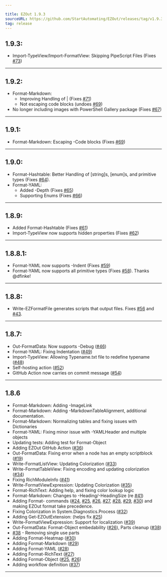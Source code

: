 ```yaml
---

title: EZOut 1.9.3
sourceURL: https://github.com/StartAutomating/EZOut/releases/tag/v1.9.3
tag: release
---
```

## 1.9.3:
* Import-TypeView/Import-FormatView:  Skipping PipeScript Files (Fixes [#73](https://github.com/StartAutomating/EZOut/issues/73))
---

## 1.9.2:
* Format-Markdown:
  * Improving Handling of | (Fixes [#71](https://github.com/StartAutomating/EZOut/issues/71))
  * Not escaping code blocks (undoes [#69](https://github.com/StartAutomating/EZOut/issues/69))
* No longer including images with PowerShell Gallery package (Fixes [#67](https://github.com/StartAutomating/EZOut/issues/67))
---
## 1.9.1:
* Format-Markdown:  Escaping -Code blocks (Fixes [#69](https://github.com/StartAutomating/EZOut/issues/69))
---
## 1.9.0:
* Format-Hashtable:  Better Handling of [string]s, [enum]s, and primitive types (Fixes [#64](https://github.com/StartAutomating/EZOut/issues/64)).
* Format-YAML:
  * Added -Depth (Fixes [#65](https://github.com/StartAutomating/EZOut/issues/65))
  * Supporting Enums (Fixes [#66](https://github.com/StartAutomating/EZOut/issues/66))
---

## 1.8.9:
* Added Format-Hashtable (Fixes [#61](https://github.com/StartAutomating/EZOut/issues/61))
* Import-TypeView now supports hidden properties (Fixes [#62](https://github.com/StartAutomating/EZOut/issues/62))
---

## 1.8.8.1:
* Format-YAML now supports -Indent (Fixes [#59](https://github.com/StartAutomating/EZOut/issues/59))
* Format-YAML now supports all primitive types (Fixes [#58](https://github.com/StartAutomating/EZOut/issues/58)). Thanks @dfinke!
---

## 1.8.8:
* Write-EZFormatFile generates scripts that output files.  Fixes [#56](https://github.com/StartAutomating/EZOut/issues/56) and [#43](https://github.com/StartAutomating/EZOut/issues/43).
---

## 1.8.7:
* Out-FormatData: Now supports -Debug ([#46](https://github.com/StartAutomating/EZOut/issues/46))
* Format-YAML: Fixing Indentation ([#49](https://github.com/StartAutomating/EZOut/issues/49))
* Import-TypeView: Allowing Typename.txt file to redefine typename ([#48](https://github.com/StartAutomating/EZOut/issues/48))
* Self-hosting action ([#52](https://github.com/StartAutomating/EZOut/issues/52))
* GitHub Action now carries on commit message ([#54](https://github.com/StartAutomating/EZOut/issues/54))
---
## 1.8.6
* Format-Markdown:  Adding -ImageLink
* Format-Markdown:  Adding -MarkdownTableAlignment, additional documentation.
* Format-Markdown:  Normalizing tables and fixing issues with Dictionaries
* Format-YAML: Fixing minor issue with -YAMLHeader and multiple objects
* Updating tests:  Adding test for Format-Object
* Adding EZOut GitHub Action ([#36](https://github.com/StartAutomating/EZOut/issues/36))
* Out-FormatData:  Fixing error when a node has an empty scriptblock ([#19](https://github.com/StartAutomating/EZOut/issues/19))
* Write-FormatListView:  Updating Colorization ([#33](https://github.com/StartAutomating/EZOut/issues/33))
* Write-FormatTableView:  Fixing encoding and updating colorization ([#34](https://github.com/StartAutomating/EZOut/issues/34))
* Fixing RichModuleInfo ([#41](https://github.com/StartAutomating/EZOut/issues/41))
* Write-FormatViewExpression:  Updating Colorization ([#35](https://github.com/StartAutomating/EZOut/issues/35))
* Format-RichText:  Adding help, and fixing color lookup logic
* Format-Markdown:  Changes to -Heading/-HeadingSize (re [#41](https://github.com/StartAutomating/EZOut/issues/41))
* Adding Format- commands ([#24](https://github.com/StartAutomating/EZOut/issues/24), [#25](https://github.com/StartAutomating/EZOut/issues/25), [#26](https://github.com/StartAutomating/EZOut/issues/26), [#27](https://github.com/StartAutomating/EZOut/issues/27), [#28](https://github.com/StartAutomating/EZOut/issues/28), [#29](https://github.com/StartAutomating/EZOut/issues/29), [#30](https://github.com/StartAutomating/EZOut/issues/30)) and making EZOut format take precedence.
* Fixing Colorization in System.Diagnostics.Process ([#32](https://github.com/StartAutomating/EZOut/issues/32))
* Adding Get-EZOutExtension: (helps fix [#25](https://github.com/StartAutomating/EZOut/issues/25))
* Write-FormatViewExpression:  Support for localization ([#39](https://github.com/StartAutomating/EZOut/issues/39))
* Out-FormatData:  Format-Object embedability ([#26](https://github.com/StartAutomating/EZOut/issues/26)), Parts cleanup ([#38](https://github.com/StartAutomating/EZOut/issues/38))
* [#38](https://github.com/StartAutomating/EZOut/issues/38) - Removing single use parts
* Adding Format-Heatmap ([#30](https://github.com/StartAutomating/EZOut/issues/30))
* Adding Format-Markdown ([#29](https://github.com/StartAutomating/EZOut/issues/29))
* Adding Format-YAML ([#28](https://github.com/StartAutomating/EZOut/issues/28))
* Adding Format-RichText ([#27](https://github.com/StartAutomating/EZOut/issues/27))
* Adding Format-Object ([#25](https://github.com/StartAutomating/EZOut/issues/25), [#26](https://github.com/StartAutomating/EZOut/issues/26))
* Adding workflow definition ([#37](https://github.com/StartAutomating/EZOut/issues/37))
---

